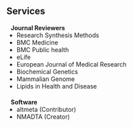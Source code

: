 ## Services

<h4 style="margin:0 10px 0;">Journal Reviewers</h4>

<ul style="margin:0 0 20px;">
  <li>Research Synthesis Methods</li>
  <li>BMC Medicine</li>
  <li>BMC Public health</li>
  <li>eLife</li>
  <li>European Journal of Medical Research</li>
  <li>Biochemical Genetics</li>
  <li>Mammalian Genome</li>
  <li>Lipids in Health and Disease</li>
</ul>

<h4 style="margin:0 10px 0;">Software</h4>
<ul style="margin:0 0 20px;">
  <li>altmeta (Contributor)</li>
  <li>NMADTA (Creator)</li>
</ul>
